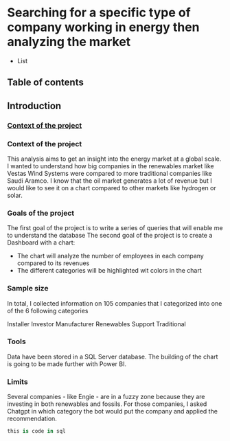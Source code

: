 # Searching for a specific type of company working in energy then analyzing the market

* List
## Table of contents
## Introduction

### [Context of the project](https://github.com/aherpinfr/analyzingenergymarket/edit/main/README.md#context-of-the-project-1)

### Context of the project
This analysis aims to get an insight into the energy market at a global scale. 
I wanted to understand how big companies in the renewables market like Vestas Wind Systems were compared to more traditional companies like Saudi Aramco.
I know that the oil market generates a lot of revenue but I would like to see it on a chart compared to other markets like hydrogen or solar.

### Goals of the project
The first goal of the project is to write a series of queries that will enable me to understand the database
The second goal of the project is to create a Dashboard with a chart:
 - The chart will analyze the number of employees in each company compared to its revenues
 - The different categories will be highlighted wit colors in the chart 

### Sample size 
In total, I collected information on 105 companies that I categorized into one of the 6 following categories

Installer
Investor
Manufacturer
Renewables
Support
Traditional

### Tools 
Data have been stored in a SQL Server database.
The building of the chart is going to be made further with Power BI. 

### Limits
Several companies - like Engie - are in a fuzzy zone because they are investing in both renewables and fossils. For those companies, I asked Chatgpt in which category the bot would put the company and applied the recommendation.

```sql
this is code in sql
```
